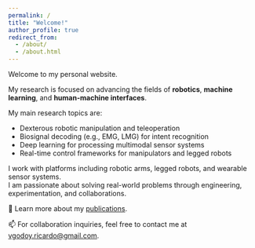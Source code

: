```yaml
---
permalink: /
title: "Welcome!"
author_profile: true
redirect_from: 
  - /about/
  - /about.html
---
```


Welcome to my personal website.

My research is focused on advancing the fields of **robotics**, **machine learning**, and **human-machine interfaces**. 

My main research topics are:
- Dexterous robotic manipulation and teleoperation
- Biosignal decoding (e.g., EMG, LMG) for intent recognition
- Deep learning for processing multimodal sensor systems
- Real-time control frameworks for manipulators and legged robots

I work with platforms including robotic arms, legged robots, and wearable sensor systems.  
I am passionate about solving real-world problems through engineering, experimentation, and collaborations.

📄 Learn more about my [publications](/publications/).

📫 For collaboration inquiries, feel free to contact me at [vgodoy.ricardo@gmail.com](mailto:vgodoy.ricardo@gmail.com).

